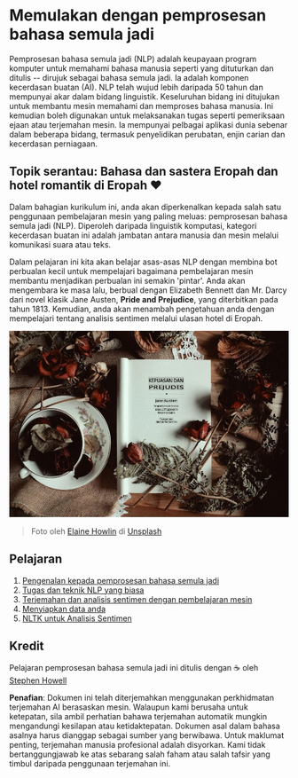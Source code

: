 # Memulakan dengan pemprosesan bahasa semula jadi

Pemprosesan bahasa semula jadi (NLP) adalah keupayaan program komputer untuk memahami bahasa manusia seperti yang dituturkan dan ditulis -- dirujuk sebagai bahasa semula jadi. Ia adalah komponen kecerdasan buatan (AI). NLP telah wujud lebih daripada 50 tahun dan mempunyai akar dalam bidang linguistik. Keseluruhan bidang ini ditujukan untuk membantu mesin memahami dan memproses bahasa manusia. Ini kemudian boleh digunakan untuk melaksanakan tugas seperti pemeriksaan ejaan atau terjemahan mesin. Ia mempunyai pelbagai aplikasi dunia sebenar dalam beberapa bidang, termasuk penyelidikan perubatan, enjin carian dan kecerdasan perniagaan.

## Topik serantau: Bahasa dan sastera Eropah dan hotel romantik di Eropah ❤️

Dalam bahagian kurikulum ini, anda akan diperkenalkan kepada salah satu penggunaan pembelajaran mesin yang paling meluas: pemprosesan bahasa semula jadi (NLP). Diperoleh daripada linguistik komputasi, kategori kecerdasan buatan ini adalah jambatan antara manusia dan mesin melalui komunikasi suara atau teks.

Dalam pelajaran ini kita akan belajar asas-asas NLP dengan membina bot perbualan kecil untuk mempelajari bagaimana pembelajaran mesin membantu menjadikan perbualan ini semakin 'pintar'. Anda akan mengembara ke masa lalu, berbual dengan Elizabeth Bennett dan Mr. Darcy dari novel klasik Jane Austen, **Pride and Prejudice**, yang diterbitkan pada tahun 1813. Kemudian, anda akan menambah pengetahuan anda dengan mempelajari tentang analisis sentimen melalui ulasan hotel di Eropah.

![Buku Pride and Prejudice dan teh](../../../translated_images/p&p.279f1c49ecd889419e4ce6206525e9aa30d32a976955cd24daa636c361c6391f.ms.jpg)
> Foto oleh <a href="https://unsplash.com/@elaineh?utm_source=unsplash&utm_medium=referral&utm_content=creditCopyText">Elaine Howlin</a> di <a href="https://unsplash.com/s/photos/pride-and-prejudice?utm_source=unsplash&utm_medium=referral&utm_content=creditCopyText">Unsplash</a>
  
## Pelajaran

1. [Pengenalan kepada pemprosesan bahasa semula jadi](1-Introduction-to-NLP/README.md)
2. [Tugas dan teknik NLP yang biasa](2-Tasks/README.md)
3. [Terjemahan dan analisis sentimen dengan pembelajaran mesin](3-Translation-Sentiment/README.md)
4. [Menyiapkan data anda](4-Hotel-Reviews-1/README.md)
5. [NLTK untuk Analisis Sentimen](5-Hotel-Reviews-2/README.md)

## Kredit 

Pelajaran pemprosesan bahasa semula jadi ini ditulis dengan ☕ oleh [Stephen Howell](https://twitter.com/Howell_MSFT)

**Penafian**:
Dokumen ini telah diterjemahkan menggunakan perkhidmatan terjemahan AI berasaskan mesin. Walaupun kami berusaha untuk ketepatan, sila ambil perhatian bahawa terjemahan automatik mungkin mengandungi kesilapan atau ketidaktepatan. Dokumen asal dalam bahasa asalnya harus dianggap sebagai sumber yang berwibawa. Untuk maklumat penting, terjemahan manusia profesional adalah disyorkan. Kami tidak bertanggungjawab ke atas sebarang salah faham atau salah tafsir yang timbul daripada penggunaan terjemahan ini.